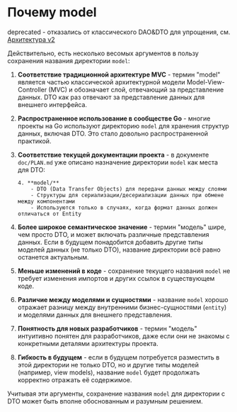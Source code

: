 # Почему model

deprecated - отказались от классического DAO&DTO для упрощения, см. [Архитектура v2](./ARCHITECTURE-V2.md)

Действительно, есть несколько весомых аргументов в пользу сохранения названия директории `model`:

1. **Соответствие традиционной архитектуре MVC** - термин "model" является частью классической архитектурной модели Model-View-Controller (MVC) и обозначает слой, отвечающий за представление данных. DTO как раз отвечают за представление данных для внешнего интерфейса.

2. **Распространенное использование в сообществе Go** - многие проекты на Go используют директорию `model` для хранения структур данных, включая DTO. Это стало довольно распространенной практикой.

3. **Соответствие текущей документации проекта** - в документе `doc/PLAN.md` уже описано назначение директории `model` как места для DTO:
   ```
   4. **model/**
       - DTO (Data Transfer Objects) для передачи данных между слоями
       - Структуры для сериализации/десериализации данных при обмене между компонентами
       - Используются только в случаях, когда формат данных должен отличаться от Entity
   ```

4. **Более широкое семантическое значение** - термин "модель" шире, чем просто DTO, и может включать различные представления данных. Если в будущем понадобится добавить другие типы моделей данных (не только DTO), название директории всё равно останется актуальным.

5. **Меньше изменений в коде** - сохранение текущего названия `model` не требует изменения импортов и других ссылок в существующем коде.

6. **Различие между моделями и сущностями** - название `model` хорошо отражает разницу между внутренними бизнес-сущностями (`entity`) и моделями данных для внешнего представления.

7. **Понятность для новых разработчиков** - термин "модель" интуитивно понятен для разработчиков, даже если они не знакомы с конкретными деталями архитектуры проекта.

8. **Гибкость в будущем** - если в будущем потребуется разместить в этой директории не только DTO, но и другие типы моделей (например, view models), название `model` будет продолжать корректно отражать её содержимое.

Учитывая эти аргументы, сохранение названия `model` для директории с DTO может быть вполне обоснованным и разумным решением.
